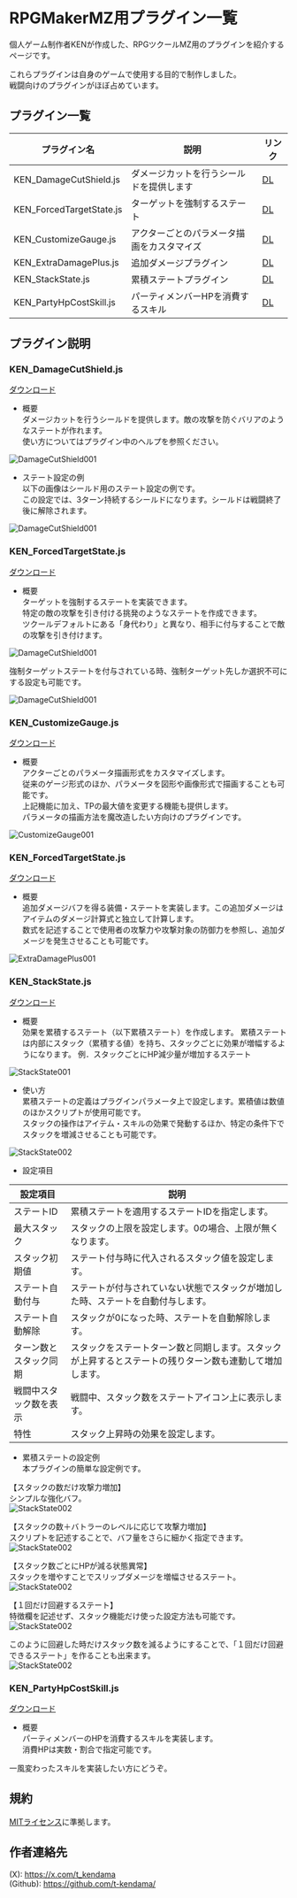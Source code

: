 # RPGMakerMZ用プラグイン一覧
個人ゲーム制作者KENが作成した、RPGツクールMZ用のプラグインを紹介するページです。  

これらプラグインは自身のゲームで使用する目的で制作しました。  
戦闘向けのプラグインがほぼ占めています。

## プラグイン一覧

| プラグイン名  | 説明 | リンク |
| ------------- | ------------- | ------------- |
| KEN_DamageCutShield.js| ダメージカットを行うシールドを提供します  | [DL](https://github.com/t-kendama/RPGMakerMZ/blob/master/KEN_DamageCutShield.js) |
| KEN_ForcedTargetState.js | ターゲットを強制するステート  | [DL](https://github.com/t-kendama/RPGMakerMZ/blob/master/KEN_ForcedTargetState.js) |
| KEN_CustomizeGauge.js | アクターごとのパラメータ描画をカスタマイズ| [DL](https://github.com/t-kendama/RPGMakerMZ/blob/master/KEN_CustomizeGauge.js) |
| KEN_ExtraDamagePlus.js | 追加ダメージプラグイン | [DL](https://github.com/t-kendama/RPGMakerMZ/blob/master/KEN_ExtraDamagePlus.js) |
| KEN_StackState.js | 累積ステートプラグイン | [DL](https://github.com/t-kendama/RPGMakerMZ/blob/master/KEN_StackState.js) |
| KEN_PartyHpCostSkill.js | パーティメンバーHPを消費するスキル | [DL](https://github.com/t-kendama/RPGMakerMZ/blob/master/KEN_PartyHpCostSkill.js) |

## プラグイン説明

### KEN_DamageCutShield.js

[ダウンロード](https://github.com/t-kendama/RPGMakerMZ/blob/master/KEN_DamageCutShield.js) 

* 概要  
ダメージカットを行うシールドを提供します。敵の攻撃を防ぐバリアのようなステートが作れます。  
使い方についてはプラグイン中のヘルプを参照ください。

![DamageCutShield001](https://github.com/t-kendama/RPGMakerMZ/blob/master/images/DamageCutShield_002.jpg)

* ステート設定の例  
以下の画像はシールド用のステート設定の例です。  
この設定では、3ターン持続するシールドになります。シールドは戦闘終了後に解除されます。  

![DamageCutShield001](https://github.com/t-kendama/RPGMakerMZ/blob/master/images/DamageCutShield_001.jpg)

### KEN_ForcedTargetState.js

[ダウンロード](https://github.com/t-kendama/RPGMakerMZ/blob/master/KEN_ForcedTargetState.js) 

* 概要  
ターゲットを強制するステートを実装できます。  
特定の敵の攻撃を引き付ける挑発のようなステートを作成できます。  
ツクールデフォルトにある「身代わり」と異なり、相手に付与することで敵の攻撃を引き付けます。

![DamageCutShield001](https://github.com/t-kendama/RPGMakerMZ/blob/master/images/ForcedTargetState_001.jpg)

強制ターゲットステートを付与されている時、強制ターゲット先しか選択不可にする設定も可能です。

![DamageCutShield001](https://github.com/t-kendama/RPGMakerMZ/blob/master/images/ForcedTargetState_002.jpg)

### KEN_CustomizeGauge.js

[ダウンロード](https://github.com/t-kendama/RPGMakerMZ/blob/master/KEN_CustomizeGauge.js) 

* 概要  
アクターごとのパラメータ描画形式をカスタマイズします。  
従来のゲージ形式のほか、パラメータを図形や画像形式で描画することも可能です。  
上記機能に加え、TPの最大値を変更する機能も提供します。  
パラメータの描画方法を魔改造したい方向けのプラグインです。

![CustomizeGauge001](https://github.com/t-kendama/RPGMakerMZ/blob/master/images/CustomizeGauge_001.jpg)

### KEN_ForcedTargetState.js

[ダウンロード](https://github.com/t-kendama/RPGMakerMZ/blob/master/KEN_ExtraDamagePlus.js)

* 概要  
追加ダメージバフを得る装備・ステートを実装します。この追加ダメージはアイテムのダメージ計算式と独立して計算します。  
数式を記述することで使用者の攻撃力や攻撃対象の防御力を参照し、追加ダメージを発生させることも可能です。

![ExtraDamagePlus001](https://github.com/t-kendama/RPGMakerMZ/blob/master/images/ExtraDamagePlus_001.jpg)

### KEN_StackState.js

[ダウンロード](https://github.com/t-kendama/RPGMakerMZ/blob/master/KEN_StackState.js) 

* 概要  
効果を累積するステート（以下累積ステート）を作成します。
累積ステートは内部にスタック（累積する値）を持ち、スタックごとに効果が増幅するようになります。
例．スタックごとにHP減少量が増加するステート

![StackState001](https://github.com/t-kendama/RPGMakerMZ/blob/master/images/StackState_001.png)

* 使い方  
累積ステートの定義はプラグインパラメータ上で設定します。累積値は数値のほかスクリプトが使用可能です。  
スタックの操作はアイテム・スキルの効果で発動するほか、特定の条件下でスタックを増減させることも可能です。

![StackState002](https://github.com/t-kendama/RPGMakerMZ/blob/master/images/StackState_002.png)

* 設定項目

| 設定項目 | 説明 |
| ------------- | ------------- | 
|ステートID|累積ステートを適用するステートIDを指定します。|
|最大スタック|スタックの上限を設定します。0の場合、上限が無くなります。|
|スタック初期値|ステート付与時に代入されるスタック値を設定します。|
|ステート自動付与|ステートが付与されていない状態でスタックが増加した時、ステートを自動付与します。|
|ステート自動解除|スタックが0になった時、ステートを自動解除します。|
|ターン数とスタック同期|スタックをステートターン数と同期します。スタックが上昇するとステートの残りターン数も連動して増加します。|
|戦闘中スタック数を表示|戦闘中、スタック数をステートアイコン上に表示します。|
|特性|スタック上昇時の効果を設定します。|

* 累積ステートの設定例  
本プラグインの簡単な設定例です。

【スタックの数だけ攻撃力増加】  
シンプルな強化バフ。  
![StackState002](https://github.com/t-kendama/RPGMakerMZ/blob/master/images/StackState_ex01.png)

【スタックの数＋バトラーのレベルに応じて攻撃力増加】  
スクリプトを記述することで、バフ量をさらに細かく指定できます。  
![StackState002](https://github.com/t-kendama/RPGMakerMZ/blob/master/images/StackState_ex02.png)

【スタック数ごとにHPが減る状態異常】  
スタックを増やすことでスリップダメージを増幅させるステート。  
![StackState002](https://github.com/t-kendama/RPGMakerMZ/blob/master/images/StackState_ex03.png)

【１回だけ回避するステート】  
特徴欄を記述せず、スタック機能だけ使った設定方法も可能です。    
![StackState002](https://github.com/t-kendama/RPGMakerMZ/blob/master/images/StackState_ex04.png)  

このように回避した時だけスタック数を減るようにすることで、「１回だけ回避できるステート」を作ることも出来ます。  
![StackState002](https://github.com/t-kendama/RPGMakerMZ/blob/master/images/StackState_ex05.png)

### KEN_PartyHpCostSkill.js

[ダウンロード](https://github.com/t-kendama/RPGMakerMZ/blob/master/KEN_PartyHpCostSkill.js) 

* 概要  
パーティメンバーのHPを消費するスキルを実装します。  
消費HPは実数・割合で指定可能です。

一風変わったスキルを実装したい方にどうぞ。


## 規約
[MITライセンス](https://github.com/t-kendama/RPGMakerMZ/blob/main/LICENSE)に準拠します。

## 作者連絡先
(X): https://x.com/t_kendama  
(Github): https://github.com/t-kendama/
